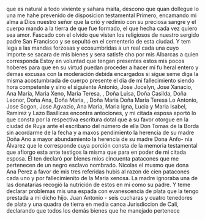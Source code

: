 que es natural a todo viviente y sahara maita, descono que quan
dollegue lo una me hahe prevenido de disposicion testamental
Primero, encamando mi alma a Dios nuestro señor que la crió y redimio con su preciosa sangre y el cuerpo mando a la tierra de que fue formado, el que hecha cada vez quiero sea amor.
Fascado con el olvido que visten los religiosos de nuestro sergido padre San Francisco y se sepultó en el cementerio de esta ciudad. Y tem lega a las mandas forzosas y ecosumbridas a un real cada una cuyo importe se sacara de mis bienes y sera satisfe
cho por mis Albarcas a quien corresponda
Estoy en voluntad que tengan presentes estos mis pocos
hoberes para que en su virtud puedan proceder a hacer mi fu
heral entero y demas excusas con la moderación debida
encargados si sigue seme diga la misma acostumbrada de cuerpo presente el dia de mi fallecimiento siendo hora competente y sino el siguiente
Antonio, Jose Jocelyn, Jose Xanacio, Ana Maria, Maria Xeno, Maria Teresa, , Doña Luisa, Doña Casilda, Doña Leonor, Doña Ana, Doña Maria, , Doña Maria Doña Maria Teresa Lo
Antonio, Jose Sogon, Jose Agvazio, Ana Maria, Maria Igna, Lucia y Maria Isabel, Ramirez y Lazo
Basílicas encontra antociones, y mi citada esposa aportó lo que consta por la respectiva escritura dotal que a su favor otorgue en la ciudad de Ruya ante el escribano del número de ella Don Tomas de la Borda sin acordarme de la fecha y a maxos pendimiento la herencia de su madre Doña Ano
a mayor abundamiento la herencia de su madre Dona Anfo- nía Álvarez que le corresponde cuya porción consta de la memoria testamental que afiorgo esta ante testigos la misma que para en poder de mi citada esposa.
El ten declaró por blenes mios cincuenta patacones que me pertenecen de un negro esclavo nombrado. Nicolas el musmo que dona Ana Perez a favor de mis tres referidas hubis al razon de cien patacones cada uno y por fallecimienito de la Maria xenosa.
La madre ignoraba una de las donatarias recogió la nutrición de estos en mi como su padre. Y teme declarar problemas mis una espada con evanescencia de plata que la tengo prestada a mi dicho hijo.
Juan Antonio - seis cucharas y cuatro tenedores de plata y una quadra de tierra en media canoa Jurisdiccion de Cali, declarando que todos los demás bienes que he manejado pertenece